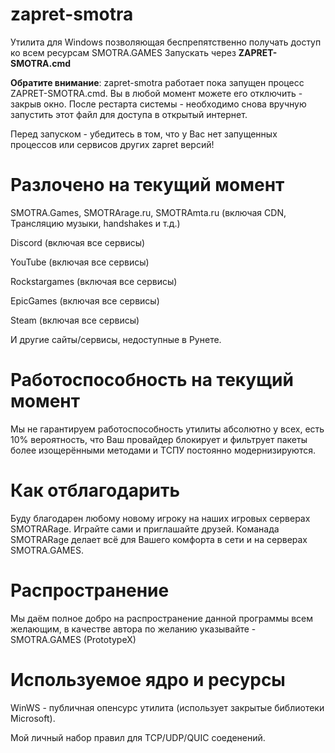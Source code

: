 # zapret-smotra
Утилита для Windows позволяющая беспрепятственно получать доступ ко всем ресурсам SMOTRA.GAMES
Запускать через **ZAPRET-SMOTRA.cmd**

**Обратите внимание**: zapret-smotra работает пока запущен процесс ZAPRET-SMOTRA.cmd. Вы в любой момент можете его отключить - закрыв окно. После рестарта системы - необходимо снова вручную запустить этот файл для доступа в открытый интернет.

Перед запуском - убедитесь в том, что у Вас нет запущенных процессов или сервисов других zapret версий!

# Разлочено на текущий момент
SMOTRA.Games, SMOTRArage.ru, SMOTRAmta.ru (включая CDN, Трансляцию музыки, handshakes и т.д.)

Discord (включая все сервисы)

YouTube (включая все сервисы)

Rockstargames (включая все сервисы)

EpicGames (включая все сервисы)

Steam (включая все сервисы)

И другие сайты/сервисы, недоступные в Рунете.

# Работоспособность на текущий момент
Мы не гарантируем работоспособность утилиты абсолютно у всех, есть 10% вероятность, что Ваш провайдер блокирует и фильтрует пакеты более изощерёнными методами и ТСПУ постоянно модернизируются.

# Как отблагодарить
Буду благодарен любому новому игроку на наших игровых серверах SMOTRARage. Играйте сами и приглашайте друзей. Команада SMOTRARage делает всё для Вашего комфорта в сети и на серверах SMOTRA.GAMES.

# Распространение
Мы даём полное добро на распространение данной программы всем желающим, в качестве автора по желанию указывайте - SMOTRA.GAMES (PrototypeX)

# Используемое ядро и ресурсы
WinWS - публичная опенсурс утилита (использует закрытые библиотеки Microsoft).

Мой личный набор правил для TCP/UDP/QUIC соеденений.
